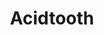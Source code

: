 ---
layout: hero
title: Acidtooth
spec: Beast
class: Vanguard
skill:
    name: Acid Spit
    description: Spits poison at an enemy, decreasing the target's amor for some time.
    stats:
        Cooldown: 20s
        Armor Decrease: 15/30/45
        Duration: 20s
---